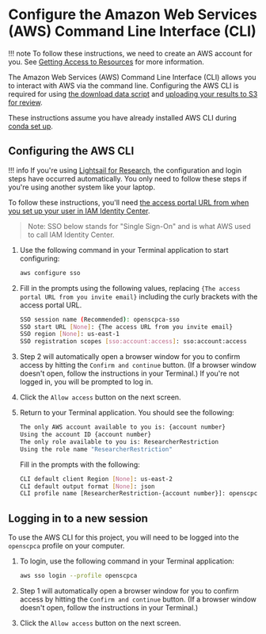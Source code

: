 # Configure the Amazon Web Services (AWS) Command Line Interface (CLI)

!!! note
    To follow these instructions, we need to create an AWS account for you.
    See [Getting Access to Resources](../../getting-started/accessing-resources/index.md) for more information.

The Amazon Web Services (AWS) Command Line Interface (CLI) allows you to interact with AWS via the command line.
Configuring the AWS CLI is required for using [the download data script](../../getting-started/accessing-resources/getting-access-to-data.md#using-the-download-data-script) and [uploading your results to S3 for review](../../aws/working-with-s3-buckets.md#syncing-your-results-to-s3).

These instructions assume you have already installed AWS CLI during [conda set up](setup-conda.md#set-up-conda).


## Configuring the AWS CLI

!!! info
    If you're using [Lightsail for Research](../../aws/index.md#lightsail-for-research-virtual-computing-with-aws), the configuration and login steps have occurred automatically.
    You only need to follow these steps if you're using another system like your laptop.

To follow these instructions, you'll need [the access portal URL from when you set up your user in IAM Identity Center](../../aws/joining-aws.md).
> Note: SSO below stands for "Single Sign-On" and is what AWS used to call IAM Identity Center.


1. Use the following command in your Terminal application to start configuring:

    ```sh
    aws configure sso
    ```

2. Fill in the prompts using the following values, replacing `{The access portal URL from you invite email}` including the curly brackets with the access portal URL.

    ```{.sh .no-copy}
    SSO session name (Recommended): openscpca-sso
    SSO start URL [None]: {The access URL from you invite email}
    SSO region [None]: us-east-1
    SSO registration scopes [sso:account:access]: sso:account:access
    ```

3. Step 2 will automatically open a browser window for you to confirm access by hitting the `Confirm and continue` button.
(If a browser window doesn't open, follow the instructions in your Terminal.)
If you're not logged in, you will be prompted to log in.

1. Click the `Allow access` button on the next screen.

2. Return to your Terminal application.
You should see the following:

    ```{.sh .no-copy}
    The only AWS account available to you is: {account number}
    Using the account ID {account number}
    The only role available to you is: ResearcherRestriction
    Using the role name "ResearcherRestriction"
    ```

    Fill in the prompts with the following:

    ```{.sh .no-copy}
    CLI default client Region [None]: us-east-2
    CLI default output format [None]: json
    CLI profile name [ResearcherRestriction-{account number}]: openscpca
    ```

## Logging in to a new session

To use the AWS CLI for this project, you will need to be logged into the `openscpca` profile on your computer.

1. To login, use the following command in your Terminal application:

    ```sh
    aws sso login --profile openscpca
    ```

1. Step 1 will automatically open a browser window for you to confirm access by hitting the `Confirm and continue` button.
(If a browser window doesn't open, follow the instructions in your Terminal.)

1. Click the `Allow access` button on the next screen.
